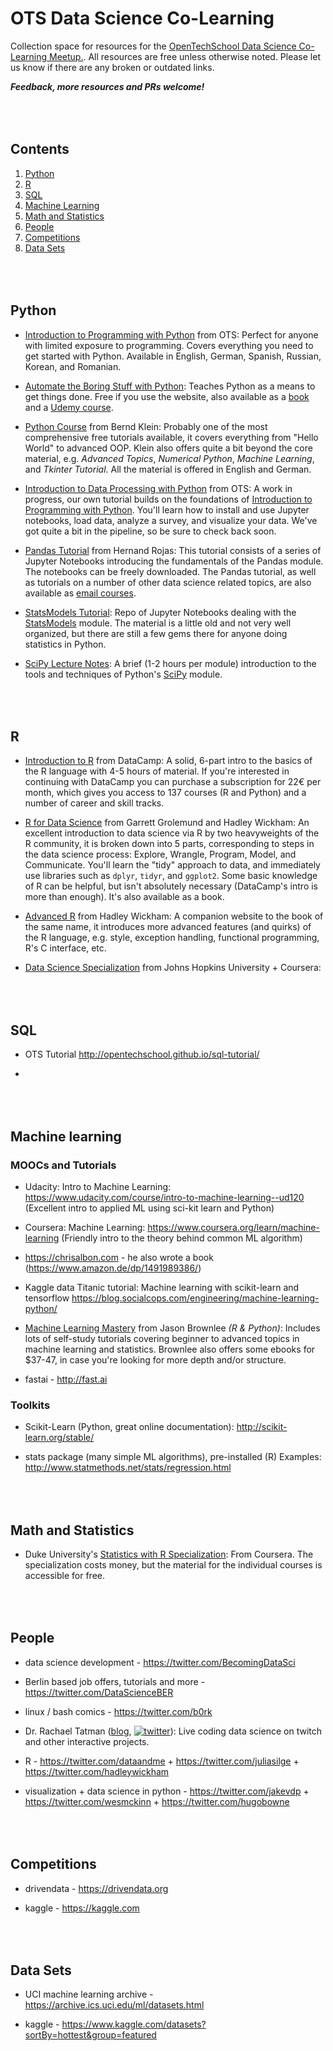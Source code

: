 OTS Data Science Co-Learning
===

Collection space for resources for the [OpenTechSchool Data Science Co-Learning Meetup.](https://www.meetup.com/de-DE/opentechschool-berlin/events/). All resources are free unless otherwise noted. Please let us know if there are any broken or outdated links.

**_Feedback, more resources and PRs welcome!_**

<br><br>
Contents
---

1. [Python](#python)
2. [R](#r)
3. [SQL](#sql)
4. [Machine Learning](#machine-learning)
5. [Math and Statistics](#math-and-statistics)
6. [People](#people)
7. [Competitions](#competitions)
8. [Data Sets](#data-sets)





<br><br>
Python
---

* [Introduction to Programming with Python](http://opentechschool.github.io/python-beginners/) from OTS: Perfect for anyone with limited exposure to programming. Covers everything you need to get started with Python. Available in English, German, Spanish, Russian, Korean, and Romanian.

* [Automate the Boring Stuff with Python](https://automatetheboringstuff.com/): Teaches Python as a means to get things done. Free if you use the website, also available as a [book](https://nostarch.com/automatestuff) and a [Udemy course](https://www.udemy.com/automate/?couponCode=FOR_LIKE_10_BUCKS).

* [Python Course](https://www.python-course.eu/python3_course.php) from Bernd Klein: Probably one of the most comprehensive free tutorials available, it covers everything from "Hello World" to advanced OOP. Klein also offers quite a bit beyond the core material, e.g. _Advanced Topics_, _Numerical Python_, _Machine Learning_, and _Tkinter Tutorial_. All the material is offered in English and German.

* [Introduction to Data Processing with Python](http://opentechschool.github.io/python-data-intro/) from OTS: A work in progress, our own tutorial builds on the foundations of [Introduction to Programming with Python](http://opentechschool.github.io/python-beginners/). You'll learn how to install and use Jupyter notebooks, load data, analyze a survey, and visualize your data. We've got quite a bit in the pipeline, so be sure to check back soon.

* [Pandas Tutorial](https://bitbucket.org/hrojas/learn-pandas) from Hernand Rojas: This tutorial consists of a series of Jupyter Notebooks introducing the fundamentals of the Pandas module. The notebooks can be freely downloaded. The Pandas tutorial, as well as tutorials on a number of other data science related topics, are also available as [email courses](http://www.hedaro.com/).

* [StatsModels Tutorial](https://github.com/jseabold/tutorial): Repo of Jupyter Notebooks dealing with the [StatsModels](https://www.statsmodels.org/stable/index.html) module. The material is a little old and not very well organized, but there are still a few gems there for anyone doing statistics in Python.

* [SciPy Lecture Notes](http://www.scipy-lectures.org/): A brief (1-2 hours per module) introduction to the tools and techniques of Python's [SciPy](https://www.scipy.org/) module.




<br><br>
R
---

* [Introduction to R](https://www.datacamp.com/courses/free-introduction-to-r) from DataCamp: A solid, 6-part intro to the basics of the R language with 4-5 hours of material. If you're interested in continuing with DataCamp you can purchase a subscription for 22€ per month, which gives you access to 137 courses (R and Python) and a number of career and skill tracks.

* [R for Data Science](http://r4ds.had.co.nz/) from Garrett Grolemund and Hadley Wickham: An excellent introduction to data science via R by two heavyweights of the R community, it is broken down into 5 parts, corresponding to steps in the data science process: Explore, Wrangle, Program, Model, and Communicate. You'll learn the "tidy" approach to data, and immediately use libraries such as `dplyr`, `tidyr`, and `ggplot2`. Some basic knowledge of R can be helpful, but isn't absolutely necessary (DataCamp's intro is more than enough). It's also available as a book.

* [Advanced R](http://adv-r.had.co.nz/) from Hadley Wickham: A companion website to the book of the same name, it introduces more advanced features (and quirks) of the R language, e.g. style, exception handling, functional programming, R's C interface, etc.

* [Data Science Specialization](https://www.coursera.org/specializations/jhu-data-science) from Johns Hopkins University + Coursera: 





<br><br>
SQL
---

* OTS Tutorial http://opentechschool.github.io/sql-tutorial/

* 


<br><br>
Machine learning
---

### MOOCs and Tutorials

* Udacity: Intro to Machine Learning: https://www.udacity.com/course/intro-to-machine-learning--ud120  (Excellent intro to applied ML using sci-kit learn and Python)

* Coursera: Machine Learning: https://www.coursera.org/learn/machine-learning (Friendly intro to the theory behind common ML algorithm)

* https://chrisalbon.com - he also wrote a book (https://www.amazon.de/dp/1491989386/)

* Kaggle data Titanic tutorial: Machine learning with scikit-learn and tensorflow https://blog.socialcops.com/engineering/machine-learning-python/

* [Machine Learning Mastery](https://machinelearningmastery.com/) from Jason Brownlee _(R & Python)_: Includes lots of self-study tutorials covering beginner to advanced topics in machine learning and statistics. Brownlee also offers some ebooks for $37-47, in case you're looking for more depth and/or structure.

* fastai - http://fast.ai

### Toolkits

* Scikit-Learn (Python, great online documentation): http://scikit-learn.org/stable/

* stats package (many simple ML algorithms), pre-installed (R) Examples: http://www.statmethods.net/stats/regression.html




<br><br>
Math and Statistics
---

* Duke University's [Statistics with R Specialization](https://www.coursera.org/specializations/statistics): From Coursera. The specialization costs money, but the material for the individual courses is accessible for free.





<br><br>
People
---

* data science development - https://twitter.com/BecomingDataSci

* Berlin based job offers, tutorials and more - https://twitter.com/DataScienceBER

* linux / bash comics - https://twitter.com/b0rk

* Dr. Rachael Tatman ([blog](https://twitter.com/rctatman), [![twitter](http://i.imgur.com/wWzX9uB.png)](https://twitter.com/rctatman)): Live coding data science on twitch and other interactive projects.

* R - https://twitter.com/dataandme + https://twitter.com/juliasilge + https://twitter.com/hadleywickham

* visualization + data science in python - https://twitter.com/jakevdp + https://twitter.com/wesmckinn + https://twitter.com/hugobowne





<br><br>
Competitions
---

* drivendata - https://drivendata.org

* kaggle - https://kaggle.com





<br><br>
Data Sets
---

* UCI machine learning archive - https://archive.ics.uci.edu/ml/datasets.html

* kaggle - https://www.kaggle.com/datasets?sortBy=hottest&group=featured

